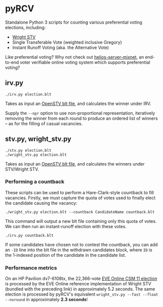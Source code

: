 # pyRCV

Standalone Python 3 scripts for counting various preferential voting elections, including:

* [Wright STV](http://www.aph.gov.au/Parliamentary_Business/Committees/House_of_Representatives_Committees?url=/em/elect07/subs/sub051.1.pdf)
* Single Transferable Vote (weighted inclusive Gregory)
* Instant Runoff Voting (aka. the Alternative Vote)

Like preferential voting? Why not check out [helios-server-mixnet](https://github.com/RunasSudo/helios-server-mixnet), an end-to-end voter verifiable online voting system which supports preferential voting?

## irv.py

    ./irv.py election.blt

Takes as input an [OpenSTV blt file](https://stackoverflow.com/questions/2233695/how-do-i-generate-blt-files-for-openstv-elections-using-c), and calculates the winner under IRV.

Supply the `--npr` option to use non-proportional representation, iteratively removing the winner from each round to produce an ordered list of winners – as for the filling of casual vacancies.

## stv.py, wright_stv.py

    ./stv.py election.blt
    ./wright_stv.py election.blt

Takes as input an [OpenSTV blt file](https://stackoverflow.com/questions/2233695/how-do-i-generate-blt-files-for-openstv-elections-using-c), and calculates the winners under STV/Wright STV.

### Performing a countback
These scripts can be used to perform a Hare-Clark-style countback to fill vacancies. Firstly, we must capture the quota of votes used to finally elect the candidate causing the vacancy:

    ./wright_stv.py election.blt --countback CandidateName countback.blt

This command will output a new blt file containing only this quota of votes. We can then run an instant-runoff election with these votes.

    ./irv.py countback.blt

If some candidates have chosen not to contest the countback, you can add an `-ID` line into the blt file in the withdrawn candidates block, where `ID` is the 1-indexed position of the candidate in the candidate list.

### Performance metrics

On an HP Pavilion dv7-6108tx, the 22,366-vote [EVE Online CSM 11 election](https://community.eveonline.com/news/dev-blogs/csm-11-election-results/) is processed by the EVE Online reference implementation of Wright STV (bundled with the preceding link) in approximately 5.2 seconds. The same election is processed by pyRCV's equivalent `wright_stv.py --fast --float --noround` in approximately **2.3 seconds**!
